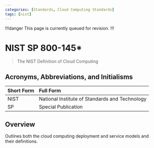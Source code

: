 ```yaml
---
categories: [Standards, Cloud Computing Standards]
tags: [nist]
---
```


!!!danger
This page is currently queued for revision.
!!!

# NIST SP 800-145*

> The NIST Definition of Cloud Computing

## Acronyms, Abbreviations, and Initialisms

Short Form | Full Form
:--- | :---
NIST | National Institute of Standards and Technology
SP | Special Publication

## Overview

Outlines both the cloud computing deployment and service models and their definitions.
